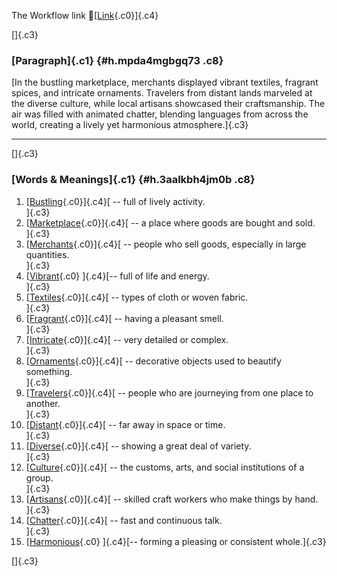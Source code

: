 The Workflow link
👏[[Link](https://www.google.com/url?q=http://www.google.com&sa=D&source=editors&ust=1756032026295432&usg=AOvVaw3bt84J0vXacEyx7HuDnJ-6){.c0}]{.c4}

[]{.c3}

### [Paragraph]{.c1} {#h.mpda4mgbgq73 .c8}

[In the bustling marketplace, merchants displayed vibrant textiles,
fragrant spices, and intricate ornaments. Travelers from distant lands
marveled at the diverse culture, while local artisans showcased their
craftsmanship. The air was filled with animated chatter, blending
languages from across the world, creating a lively yet harmonious
atmosphere.]{.c3}

------------------------------------------------------------------------

[]{.c3}

### [Words & Meanings]{.c1} {#h.3aalkbh4jm0b .c8}

1.  [[Bustling](https://www.google.com/url?q=http://www.google.com&sa=D&source=editors&ust=1756032026296575&usg=AOvVaw0EBAxKeaLzTCIqLqQmqkP1){.c0}]{.c4}[ --
    full of lively activity.\
    ]{.c3}
2.  [[Marketplace](https://www.google.com/url?q=http://www.google.com&sa=D&source=editors&ust=1756032026296897&usg=AOvVaw2NzinkPwA1cvSPvB9cvSnf){.c0}]{.c4}[ --
    a place where goods are bought and sold.\
    ]{.c3}
3.  [[Merchants](https://www.google.com/url?q=http://www.google.com&sa=D&source=editors&ust=1756032026297173&usg=AOvVaw1QAn4gfqtDQzvPzGA6RfC-){.c0}]{.c4}[ --
    people who sell goods, especially in large quantities.\
    ]{.c3}
4.  [[Vibrant](https://www.google.com/url?q=http://www.google.com&sa=D&source=editors&ust=1756032026297437&usg=AOvVaw0VWpwHdXpZJXLucksVwYpy){.c0}
    ]{.c4}[-- full of life and energy.\
    ]{.c3}
5.  [[Textiles](https://www.google.com/url?q=http://www.google.com&sa=D&source=editors&ust=1756032026297670&usg=AOvVaw072w2zW6Wq4UDDNmBCOcra){.c0}]{.c4}[ --
    types of cloth or woven fabric.\
    ]{.c3}
6.  [[Fragrant](https://www.google.com/url?q=http://www.google.com&sa=D&source=editors&ust=1756032026297900&usg=AOvVaw3cqF1o-00Brh1ScG4mVqjw){.c0}]{.c4}[ --
    having a pleasant smell.\
    ]{.c3}
7.  [[Intricate](https://www.google.com/url?q=http://www.google.com&sa=D&source=editors&ust=1756032026298137&usg=AOvVaw0a_px30ELQrBEGgvEBLNxu){.c0}]{.c4}[ --
    very detailed or complex.\
    ]{.c3}
8.  [[Ornaments](https://www.google.com/url?q=http://www.google.com&sa=D&source=editors&ust=1756032026298375&usg=AOvVaw3lqXCN5iHSaM6glkhoE7yI){.c0}]{.c4}[ --
    decorative objects used to beautify something.\
    ]{.c3}
9.  [[Travelers](https://www.google.com/url?q=http://www.google.com&sa=D&source=editors&ust=1756032026298620&usg=AOvVaw2x-PsOt1yvmZBqawEb3vAe){.c0}]{.c4}[ --
    people who are journeying from one place to another.\
    ]{.c3}
10. [[Distant](https://www.google.com/url?q=http://www.google.com&sa=D&source=editors&ust=1756032026298886&usg=AOvVaw13tQVo6aQ0G2pZPO5oR8U4){.c0}]{.c4}[ --
    far away in space or time.\
    ]{.c3}
11. [[Diverse](https://www.google.com/url?q=http://www.google.com&sa=D&source=editors&ust=1756032026299124&usg=AOvVaw09C03YPfpndMAOqPiRVFGf){.c0}]{.c4}[ --
    showing a great deal of variety.\
    ]{.c3}
12. [[Culture](https://www.google.com/url?q=http://www.google.com&sa=D&source=editors&ust=1756032026299361&usg=AOvVaw0jRTGneNIcFL5H0VLKblWZ){.c0}]{.c4}[ --
    the customs, arts, and social institutions of a group.\
    ]{.c3}
13. [[Artisans](https://www.google.com/url?q=http://www.google.com&sa=D&source=editors&ust=1756032026299622&usg=AOvVaw1fvyJ_S0e2RRQQfVviFHss){.c0}]{.c4}[ --
    skilled craft workers who make things by hand.\
    ]{.c3}
14. [[Chatter](https://www.google.com/url?q=http://www.google.com&sa=D&source=editors&ust=1756032026299857&usg=AOvVaw0uLs7rZfgjbEH9vbgUDOFd){.c0}]{.c4}[ --
    fast and continuous talk.\
    ]{.c3}
15. [[Harmonious](https://www.google.com/url?q=http://www.google.com&sa=D&source=editors&ust=1756032026300080&usg=AOvVaw1xu5_pa2BMXSB0qh3qS0fL){.c0}
    ]{.c4}[-- forming a pleasing or consistent whole.]{.c3}

[]{.c3}
